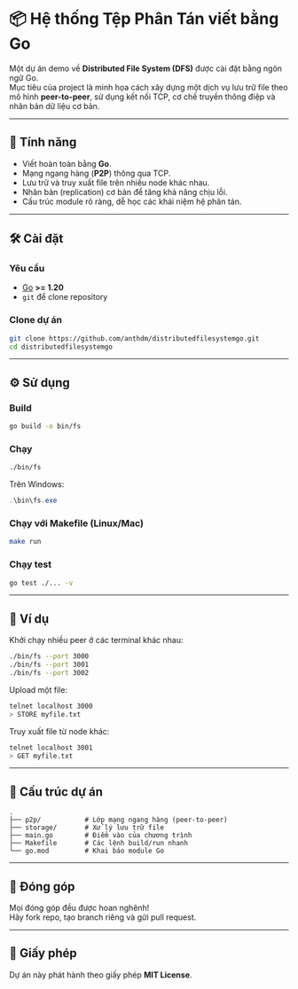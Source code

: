 # 📦 Hệ thống Tệp Phân Tán viết bằng Go

Một dự án demo về **Distributed File System (DFS)** được cài đặt bằng ngôn ngữ Go.  
Mục tiêu của project là minh họa cách xây dựng một dịch vụ lưu trữ file theo mô hình **peer-to-peer**, sử dụng kết nối TCP, cơ chế truyền thông điệp và nhân bản dữ liệu cơ bản.

---

## 🚀 Tính năng
- Viết hoàn toàn bằng **Go**.  
- Mạng ngang hàng (**P2P**) thông qua TCP.  
- Lưu trữ và truy xuất file trên nhiều node khác nhau.  
- Nhân bản (replication) cơ bản để tăng khả năng chịu lỗi.  
- Cấu trúc module rõ ràng, dễ học các khái niệm hệ phân tán.  

---

## 🛠️ Cài đặt

### Yêu cầu
- [Go](https://go.dev/dl/) **>= 1.20**  
- `git` để clone repository  

### Clone dự án
```bash
git clone https://github.com/anthdm/distributedfilesystemgo.git
cd distributedfilesystemgo
```

---

## ⚙️ Sử dụng

### Build
```bash
go build -o bin/fs
```

### Chạy
```bash
./bin/fs
```
Trên Windows:
```powershell
.\bin\fs.exe
```

### Chạy với Makefile (Linux/Mac)
```bash
make run
```

### Chạy test
```bash
go test ./... -v
```

---

## 📖 Ví dụ
Khởi chạy nhiều peer ở các terminal khác nhau:
```bash
./bin/fs --port 3000
./bin/fs --port 3001
./bin/fs --port 3002
```

Upload một file:
```bash
telnet localhost 3000
> STORE myfile.txt
```

Truy xuất file từ node khác:
```bash
telnet localhost 3001
> GET myfile.txt
```

---

## 🧩 Cấu trúc dự án
```
.
├── p2p/           # Lớp mạng ngang hàng (peer-to-peer)
├── storage/       # Xử lý lưu trữ file
├── main.go        # Điểm vào của chương trình
├── Makefile       # Các lệnh build/run nhanh
└── go.mod         # Khai báo module Go
```

---

## 🤝 Đóng góp
Mọi đóng góp đều được hoan nghênh!  
Hãy fork repo, tạo branch riêng và gửi pull request.  

---

## 📜 Giấy phép
Dự án này phát hành theo giấy phép **MIT License**.  
